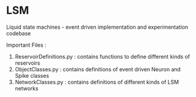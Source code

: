 # LSM
Liquid state machines - event driven implementation and experimentation codebase

Important Files :

1. ReservoirDefinitions.py : contains functions to define different kinds of reservoirs
2. ObjectClasses.py : contains definitions of event driven Neuron and Spike classes
3. NetworkClasses.py : contains definitions of different kinds of LSM networks
